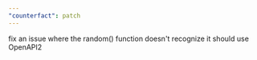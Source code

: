 ```yaml
---
"counterfact": patch
---
```


fix an issue where the random() function doesn't recognize it should use OpenAPI2
